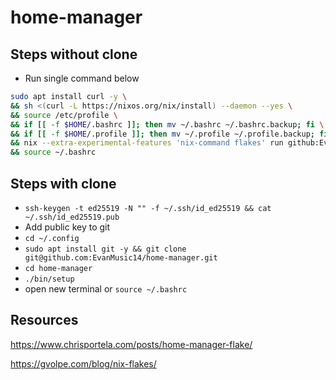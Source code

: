 # home-manager

## Steps without clone
- Run single command below
```sh
sudo apt install curl -y \
&& sh <(curl -L https://nixos.org/nix/install) --daemon --yes \
&& source /etc/profile \
&& if [[ -f $HOME/.bashrc ]]; then mv ~/.bashrc ~/.bashrc.backup; fi \
&& if [[ -f $HOME/.profile ]]; then mv ~/.profile ~/.profile.backup; fi \
&& nix --extra-experimental-features 'nix-command flakes' run github:EvanMusic14/home-manager/main#homeConfigurations."emusic".activationPackage \
&& source ~/.bashrc
```

## Steps with clone
- `ssh-keygen -t ed25519 -N "" -f ~/.ssh/id_ed25519 && cat ~/.ssh/id_ed25519.pub`
- Add public key to git
- `cd ~/.config`
- `sudo apt install git -y && git clone git@github.com:EvanMusic14/home-manager.git`
- `cd home-manager`
- `./bin/setup`
- open new terminal or `source ~/.bashrc`

## Resources
https://www.chrisportela.com/posts/home-manager-flake/

https://gvolpe.com/blog/nix-flakes/
